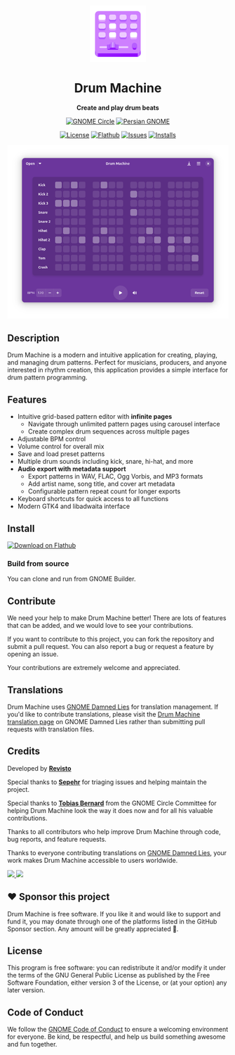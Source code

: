 [license-url]: https://github.com/revisto/drum-machine/blob/master/COPYING
[license-image]: https://img.shields.io/github/license/revisto/drum-machine.svg?style=for-the-badge
[flathub-url]: https://flathub.org/apps/io.github.revisto.drum-machine
[flathub-image]: https://img.shields.io/flathub/v/io.github.revisto.drum-machine?logo=flathub&style=for-the-badge
[installs-image]: https://img.shields.io/flathub/downloads/io.github.revisto.drum-machine?style=for-the-badge
[issues-url]: https://github.com/revisto/drum-machine/issues
[issues-image]: https://img.shields.io/github/issues/revisto/drum-machine?style=for-the-badge
[persian-gnome-badge]: https://gnome-fa.github.io/assets/badges/persian-gnome.svg
[persian-gnome-url]: https://gnome_fa.t.me/

[circle-url]: https://apps.gnome.org/DrumMachine/
[circle-image]: https://circle.gnome.org/assets/button/badge.svg

<div align="center">
  <img src="data/icons/hicolor/scalable/apps/io.github.revisto.drum-machine.svg" width="128" height="128">

  # Drum Machine

  **Create and play drum beats**

  [![GNOME Circle][circle-image]][circle-url] [![Persian GNOME][persian-gnome-badge]][persian-gnome-url]

  [![License][license-image]][license-url]
  [![Flathub][flathub-image]][flathub-url]
  [![Issues][issues-image]][issues-url]
  [![Installs][installs-image]][flathub-url]


  <img src="data/screenshots/drum-machine-dark.png">
</div>

## Description
Drum Machine is a modern and intuitive application for creating, playing, and managing drum patterns. Perfect for musicians, producers, and anyone interested in rhythm creation, this application provides a simple interface for drum pattern programming.

## Features
- Intuitive grid-based pattern editor with **infinite pages**
  - Navigate through unlimited pattern pages using carousel interface
  - Create complex drum sequences across multiple pages
- Adjustable BPM control
- Volume control for overall mix
- Save and load preset patterns 
- Multiple drum sounds including kick, snare, hi-hat, and more
- **Audio export with metadata support**
  - Export patterns in WAV, FLAC, Ogg Vorbis, and MP3 formats
  - Add artist name, song title, and cover art metadata
  - Configurable pattern repeat count for longer exports
- Keyboard shortcuts for quick access to all functions
- Modern GTK4 and libadwaita interface

## Install

<a href="https://flathub.org/apps/details/io.github.revisto.drum-machine">
<img width="200" alt="Download on Flathub" src="https://flathub.org/api/badge?svg&locale=en"/>
</a>

### Build from source

You can clone and run from GNOME Builder.

## Contribute
We need your help to make Drum Machine better!
There are lots of features that can be added, and we would love to see your contributions.

If you want to contribute to this project, you can fork the repository and submit a pull request. You can also report a bug or request a feature by opening an issue.

Your contributions are extremely welcome and appreciated.

## Translations
Drum Machine uses [GNOME Damned Lies](https://l10n.gnome.org/) for translation management. If you'd like to contribute translations, please visit the [Drum Machine translation page](https://l10n.gnome.org/module/drum-machine/) on GNOME Damned Lies rather than submitting pull requests with translation files.

## Credits
Developed by **[Revisto](https://github.com/revisto)**

Special thanks to **[Sepehr](https://github.com/sepehr-rs)** for triaging issues and helping maintain the project.

Special thanks to **[Tobias Bernard](https://tobiasbernard.com)** from the GNOME Circle Committee for helping Drum Machine look the way it does now and for all his valuable contributions.

Thanks to all contributors who help improve Drum Machine through code, bug reports, and feature requests.

Thanks to everyone contributing translations on [GNOME Damned Lies](https://l10n.gnome.org/module/drum-machine/), your work makes Drum Machine accessible to users worldwide.

<p>
  <a href="https://mastodon.social/@revisto" title="Mastodon">
    <img src="https://img.shields.io/badge/Revisto-6364FF?style=for-the-badge&logo=mastodon&logoColor=white" />
  </a>
  <a href="https://linkedin.com/in/revisto" title="LinkedIn">
    <img src="https://img.shields.io/badge/Revisto-0077B5?style=for-the-badge&logo=linkedin&logoColor=white" />
  </a>
</p>

## ❤️ Sponsor this project
Drum Machine is free software. If you like it and would like to support and fund it, you may donate through one of the platforms listed in the GitHub Sponsor section. Any amount will be greatly appreciated 🤩.

## License
This program is free software: you can redistribute it and/or modify it under the terms of the GNU General Public License as published by the Free Software Foundation, either version 3 of the License, or (at your option) any later version.

## Code of Conduct
We follow the [GNOME Code of Conduct](https://wiki.gnome.org/Foundation/CodeOfConduct) to ensure a welcoming environment for everyone. Be kind, be respectful, and help us build something awesome and fun together. 
